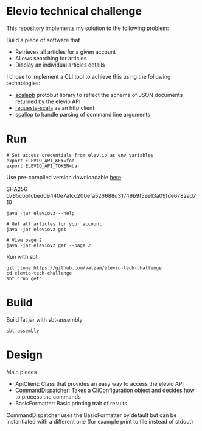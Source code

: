 # Elevio technical challenge
This repository implements my solution to the following problem:

Build a piece of software that

- Retrieves all articles for a given account
- Allows searching for articles
- Display an individual articles details

I chose to implement a CLI tool to achieve this using the following technologies:

- [scalapb](https://scalapb.github.io/json.html) protobuf library to reflect the schema of JSON documents returned by the elevio API
- [requests-scala](https://github.com/lihaoyi/requests-scala) as an http client
- [scallop](https://github.com/scallop/scallop) to handle parsing of command line arguments

# Run
```
# Set access credentials from elev.io as env variables
export ELEVIO_API_KEY=foo
export ELEVIO_API_TOKEN=bar
```

Use pre-compiled version downloadable [here](https://elevio-tech-challlenge.s3-ap-southeast-2.amazonaws.com/eleviovz)

SHA256 d785cbb1cbed09440e7a1cc200efa526688d31749b9f59e13a09fde6782ad710
```
java -jar eleviovz --help

# Get all articles for your account
java -jar eleviovz get

# View page 2
java -jar eleviovz get --page 2
```

Run with sbt
```
git clone https://github.com/valzam/elevio-tech-challenge
cd elevio-tech-challenge
sbt "run get"
```

# Build

Build fat jar with sbt-assembly
```
sbt assembly
```

# Design

Main pieces
- ApiClient: Class that provides an easy way to access the elevio API
- CommandDispatcher: Takes a CliConfiguration object and decides how to process the commands
- BasicFormatter: Basic printing trait of results

CommandDispatcher uses the BasicFormatter by default but can be instantiated with a different one (for example print to file instead of stdout)
 